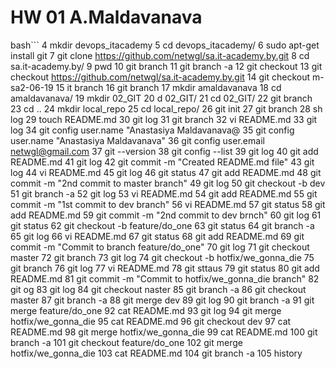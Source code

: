 # HW 01 A.Maldavanava
bash```
    4  mkdir devops_itacademy
    5  cd devops_itacademy/
    6  sudo apt-get install git
    7  git clone https://github.com/netwgl/sa.it-academy.by.git
    8  cd sa.it-academy.by/
    9  pwd
   10  git branch
   11  git branch -a
   12  git checkout 
   13  git checkout https://github.com/netwgl/sa.it-academy.by.git
   14  git checkout m-sa2-06-19
   15  it branch
   16  git branch
   17  mkdir amaldavanava
   18  cd amaldavanava/
   19  mkdir 02_GIT
   20  d 02_GIT/
   21  cd 02_GIT/
   22  git branch
   23  cd ..
   24  mkdir local_repo
   25  cd local_repo/
   26  git init
   27  git branch
   28  sh log
   29  touch README.md
   30  git log
   31  git branch
   32  vi README.md 
   33  git log
   34  git config user.name "Anastasiya Maldavanava@
   35  git config user.name "Anastasiya Maldavanava"
   36  git config user.email netwgl@gmail.com
   37  git --version
   38  git config --list
   39  git log
   40  git add README.md 
   41  git log
   42  git commit -m "Created README.md file"
   43  git log
   44  vi README.md 
   45  git log
   46  git status
   47  git add README.md 
   48  git commit -m "2nd commit to master branch"
   49  git log
   50  git checkout -b dev
   51  git branch -a
   52  git log
   53  vi README.md 
   54  git add README.md 
   55  git commit -m "1st commit to dev branch"
   56  vi README.md 
   57  git status
   58  git add README.md 
   59  git commit -m "2nd commit to dev brnch"
   60  git log
   61  git status
   62  git checkout -b feature/do_one
   63  git status
   64  git branch -a
   65  git log
   66  vi README.md 
   67  git status
   68  git add README.md 
   69  git commit -m "Commit to branch feature/do_one"
   70  git log
   71  git checkout master
   72  git branch
   73  git log
   74  git checkout -b hotfix/we_gonna_die
   75  git branch
   76  git log
   77  vi README.md 
   78  git sttaus
   79  git status
   80  git add README.md 
   81  git commit -m "Commit to hotfix/we_gonna_die branch"
   82  git og
   83  git log
   84  git checkout naster
   85  git branch -a
   86  git checkout master
   87  git branch -a
   88  git merge dev
   89  git log
   90  git branch -a
   91  git merge feature/do_one 
   92  cat README.md 
   93  git log
   94  git merge hotfix/we_gonna_die 
   95  cat README.md 
   96  git checkout dev
   97  cat README.md 
   98  git merge hotfix/we_gonna_die 
   99  cat README.md 
  100  git branch -a
  101  git checkout feature/do_one 
  102  git merge hotfix/we_gonna_die 
  103  cat README.md 
  104  git branch -a
  105  history 
```
